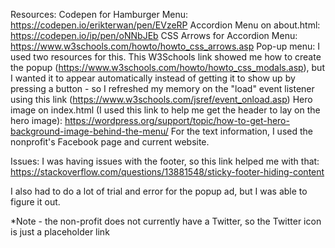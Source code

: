 Resources:
Codepen for Hamburger Menu: https://codepen.io/erikterwan/pen/EVzeRP
Accordion Menu on about.html: https://codepen.io/ip/pen/oNNbJEb
CSS Arrows for Accordion Menu: https://www.w3schools.com/howto/howto_css_arrows.asp
Pop-up menu: I used two resources for this. This W3Schools link showed me how to create the popup (https://www.w3schools.com/howto/howto_css_modals.asp), but I wanted it to appear automatically instead of getting it to show up by pressing a button - so I refreshed my memory on the "load" event listener using this link (https://www.w3schools.com/jsref/event_onload.asp)
Hero image on index.html (I used this link to help me get the header to lay on the hero image): https://wordpress.org/support/topic/how-to-get-hero-background-image-behind-the-menu/
For the text information, I used the nonprofit's Facebook page and current website.

Issues:
I was having issues with the footer, so this link helped me with that: https://stackoverflow.com/questions/13881548/sticky-footer-hiding-content

I also had to do a lot of trial and error for the popup ad, but I was able to figure it out.

*Note - the non-profit does not currently have a Twitter, so the Twitter icon is just a placeholder link
